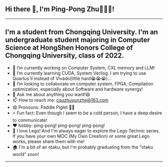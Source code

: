 ## Hi there 👋, I'm Ping-Pong Zhu🏓🏓🏓!
---
I'm a student from Chongqing University. I'm an undergraduate student majoring in Computer Science  at HongShen Honors College of Chongqing University, class of 2022.
---
- 🔭 I’m currently working on Computer System, CXL memory and LLM!
- 🌱 I’m currently learning CUDA, System Verilog. I am trying to use Quartus II instead of Vivado(little hard😭😭😭)...
- 👯 I’m looking to collaborate on computer system, FPGA, Compilation optimization, especially about Software and hardware synergy!
- 💬 Ask me about anything you want!😄
- 📫 How to reach me: cquzhuyunzhe@163.com
- 😄 Pronouns: Paddle Piglet 🏓🐖
- ⚡ Fun fact: Even though I seem to be a cold person, I have a deep desire to communicate!
- ❤️ hobby: ping-pong! ping-pong! ping-pong!
- 🧩 I love Lego! And I'm always eager to explore the Lego Technic series. If you have your own MOC (My Own Creation) or some great Lego works, please share them with me! 
- 🏠 I'm a bit of an otaku, but I'm probably graduating from the "otaku world" soon!
---

